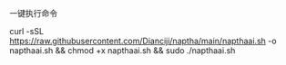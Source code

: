 一键执行命令

curl -sSL https://raw.githubusercontent.com/Dianciji/naptha/main/napthaai.sh -o napthaai.sh && chmod +x napthaai.sh && sudo ./napthaai.sh
